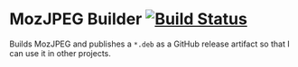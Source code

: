 # MozJPEG Builder [![Build Status](https://github.com/brandur/mozjpeg-builder/workflows/build/badge.svg)](https://github.com/brandur/mozjpeg-builder/actions)

Builds MozJPEG and publishes a `*.deb` as a GitHub release artifact so that I can use it in other projects.
